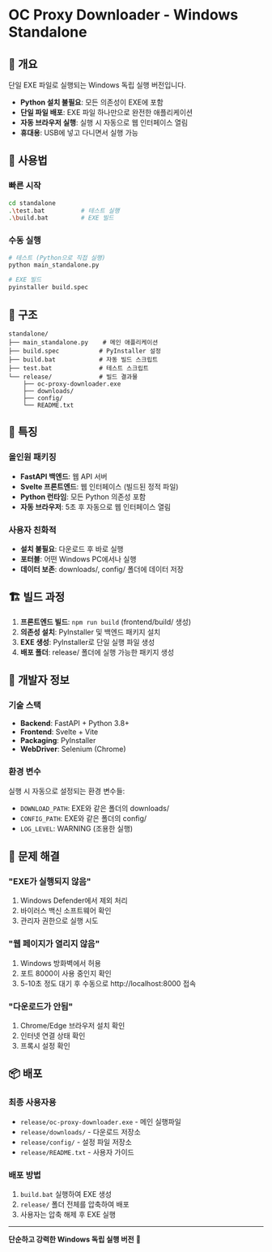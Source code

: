 # OC Proxy Downloader - Windows Standalone

## 🎯 개요
단일 EXE 파일로 실행되는 Windows 독립 실행 버전입니다.

- **Python 설치 불필요**: 모든 의존성이 EXE에 포함
- **단일 파일 배포**: EXE 파일 하나만으로 완전한 애플리케이션
- **자동 브라우저 실행**: 실행 시 자동으로 웹 인터페이스 열림
- **휴대용**: USB에 넣고 다니면서 실행 가능

## 🚀 사용법

### 빠른 시작
```bash
cd standalone
.\test.bat          # 테스트 실행
.\build.bat         # EXE 빌드
```

### 수동 실행
```bash
# 테스트 (Python으로 직접 실행)
python main_standalone.py

# EXE 빌드
pyinstaller build.spec
```

## 📁 구조
```
standalone/
├── main_standalone.py    # 메인 애플리케이션
├── build.spec           # PyInstaller 설정
├── build.bat            # 자동 빌드 스크립트
├── test.bat             # 테스트 스크립트
└── release/             # 빌드 결과물
    ├── oc-proxy-downloader.exe
    ├── downloads/
    ├── config/
    └── README.txt
```

## 🎯 특징

### 올인원 패키징
- **FastAPI 백엔드**: 웹 API 서버
- **Svelte 프론트엔드**: 웹 인터페이스 (빌드된 정적 파일)
- **Python 런타임**: 모든 Python 의존성 포함
- **자동 브라우저**: 5초 후 자동으로 웹 인터페이스 열림

### 사용자 친화적
- **설치 불필요**: 다운로드 후 바로 실행
- **포터블**: 어떤 Windows PC에서나 실행
- **데이터 보존**: downloads/, config/ 폴더에 데이터 저장

## 🏗️ 빌드 과정

1. **프론트엔드 빌드**: `npm run build` (frontend/build/ 생성)
2. **의존성 설치**: PyInstaller 및 백엔드 패키지 설치
3. **EXE 생성**: PyInstaller로 단일 실행 파일 생성
4. **배포 폴더**: release/ 폴더에 실행 가능한 패키지 생성

## 🔧 개발자 정보

### 기술 스택
- **Backend**: FastAPI + Python 3.8+
- **Frontend**: Svelte + Vite
- **Packaging**: PyInstaller
- **WebDriver**: Selenium (Chrome)

### 환경 변수
실행 시 자동으로 설정되는 환경 변수들:
- `DOWNLOAD_PATH`: EXE와 같은 폴더의 downloads/
- `CONFIG_PATH`: EXE와 같은 폴더의 config/
- `LOG_LEVEL`: WARNING (조용한 실행)

## 🐛 문제 해결

### "EXE가 실행되지 않음"
1. Windows Defender에서 제외 처리
2. 바이러스 백신 소프트웨어 확인
3. 관리자 권한으로 실행 시도

### "웹 페이지가 열리지 않음"
1. Windows 방화벽에서 허용
2. 포트 8000이 사용 중인지 확인
3. 5-10초 정도 대기 후 수동으로 http://localhost:8000 접속

### "다운로드가 안됨"
1. Chrome/Edge 브라우저 설치 확인
2. 인터넷 연결 상태 확인
3. 프록시 설정 확인

## 📦 배포

### 최종 사용자용
- `release/oc-proxy-downloader.exe` - 메인 실행파일
- `release/downloads/` - 다운로드 저장소
- `release/config/` - 설정 파일 저장소
- `release/README.txt` - 사용자 가이드

### 배포 방법
1. `build.bat` 실행하여 EXE 생성
2. `release/` 폴더 전체를 압축하여 배포
3. 사용자는 압축 해제 후 EXE 실행

---
**단순하고 강력한 Windows 독립 실행 버전** 🚀